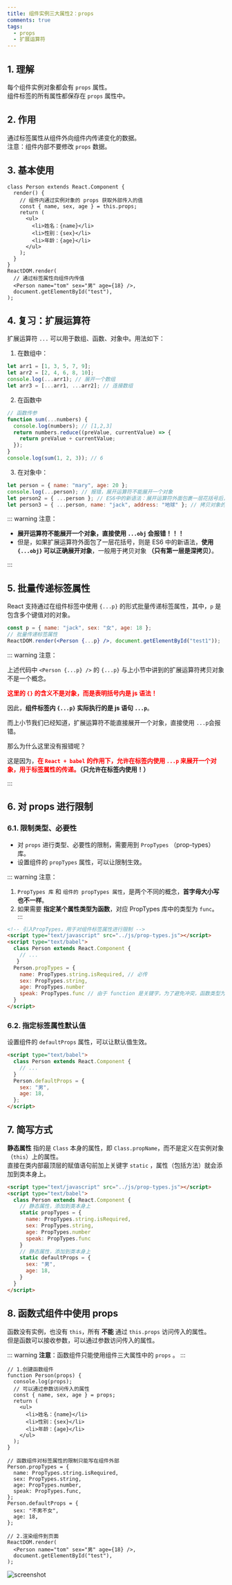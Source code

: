 ```yaml
---
title: 组件实例三大属性2：props
comments: true
tags:
  - props
  - 扩展运算符
---
```


## 1. 理解

每个组件实例对象都会有 `props` 属性。  
组件标签的所有属性都保存在 `props` 属性中。

## 2. 作用

通过标签属性从组件外向组件内传递变化的数据。  
注意：组件内部不要修改 `props` 数据。

## 3. 基本使用

```jsx{3-4,,15-16}
class Person extends React.Component {
  render() {
    // 组件内通过实例对象的 props 获取外部传入的值
    const { name, sex, age } = this.props;
    return (
      <ul>
        <li>姓名：{name}</li>
        <li>性别：{sex}</li>
        <li>年龄：{age}</li>
      </ul>
    );
  }
}
ReactDOM.render(
  // 通过标签属性向组件内传值
  <Person name="tom" sex="男" age={18} />,
  document.getElementById("test"),
);
```

## 4. 复习：扩展运算符

扩展运算符 `...` 可以用于数组、函数、对象中。用法如下：

1. 在数组中：

```js
let arr1 = [1, 3, 5, 7, 9];
let arr2 = [2, 4, 6, 8, 10];
console.log(...arr1); // 展开一个数组
let arr3 = [...arr1, ...arr2]; // 连接数组
```

2. 在函数中

```js
// 函数传参
function sum(...numbers) {
  console.log(numbers); // [1,2,3]
  return numbers.reduce((preValue, currentValue) => {
    return preValue + currentValue;
  });
}
console.log(sum(1, 2, 3)); // 6
```

3. 在对象中：

```js
let person = { name: "mary", age: 20 };
console.log(...person); // 报错，展开运算符不能展开一个对象
let person2 = { ...person }; // ES6中的新语法：展开运算符外面包裹一层花括号后，可以展开对象
let person3 = { ...person, name: "jack", address: "地球" }; // 拷贝对象的同时修改、新增属性
```

::: warning 注意：

- **展开运算符不能展开一个对象，直接使用 `...obj` 会报错！！！**
- 但是，如果扩展运算符外面包了一层花括号，则是 ES6 中的新语法，**使用 `{...obj}` 可以正确展开对象**，一般用于拷贝对象 **（只有第一层是深拷贝）**。

:::

## 5. 批量传递标签属性

React 支持通过在组件标签中使用 `{...p}` 的形式批量传递标签属性，其中，`p` 是包含多个键值对的对象。

```jsx
const p = { name: "jack", sex: "女", age: 18 };
// 批量传递标签属性
ReactDOM.render(<Person {...p} />, document.getElementById("test1"));
```

::: warning 注意：

上述代码中 `<Person {...p} />` 的 `{...p}` 与上小节中讲到的扩展运算符拷贝对象不是一个概念。

**<font color="red">这里的 `{}` 的含义不是对象，而是表明括号内是 js 语法！</font>**

因此，**组件标签内 `{...p}` 实际执行的是 js 语句 `...p`**。

而上小节我们已经知道，扩展运算符不能直接展开一个对象，直接使用 `...p`会报错。

那么为什么这里没有报错呢？

这是因为，**<font color="red">在 `React + babel` 的作用下，允许在标签内使用 `...p` 来展开一个对象，用于标签属性的传递。</font>（只允许在标签内使用！）**

:::

## 6. 对 props 进行限制

### 6.1. 限制类型、必要性

- 对 `props` 进行类型、必要性的限制，需要用到 `PropTypes` （prop-types）库。
- 设置组件的 `propTypes` 属性，可以让限制生效。

::: warning 注意：

1. `PropTypes 库` 和 `组件的 propTypes 属性`，是两个不同的概念，**首字母大小写也不一样**。
2. 如果需要 **指定某个属性类型为函数**，对应 PropTypes 库中的类型为 `func`。
   :::

```html
<!-- 引入PropTypes，用于对组件标签属性进行限制 -->
<script type="text/javascript" src="../js/prop-types.js"></script>
<script type="text/babel">
  class Person extends React.Component {
    // ...
   }
  Person.propTypes = {
    name: PropTypes.string.isRequired, // 必传
    sex: PropTypes.string,
    age: PropTypes.number
    speak: PropTypes.func // 由于 function 是关键字，为了避免冲突，函数类型为func
  }
</script>
```

### 6.2. 指定标签属性默认值

设置组件的 `defaultProps` 属性，可以让默认值生效。

```html
<script type="text/babel">
  class Person extends React.Component {
    // ...
  }
  Person.defaultProps = {
    sex: "男",
    age: 18,
  };
</script>
```

## 7. 简写方式

**静态属性** 指的是 `Class` 本身的属性，即 `Class.propName`，而不是定义在实例对象（`this`）上的属性。  
直接在类内部最顶层的赋值语句前加上关键字 `static` ，属性（包括方法）就会添加到类本身上。

```html
<script type="text/javascript" src="../js/prop-types.js"></script>
<script type="text/babel">
  class Person extends React.Component {
    // 静态属性，添加到类本身上
    static propTypes = {
      name: PropTypes.string.isRequired,
      sex: PropTypes.string,
      age: PropTypes.number
      speak: PropTypes.func
    }
    // 静态属性，添加到类本身上
    static defaultProps = {
      sex: "男",
      age: 18,
    }
  }
</script>
```

## 8. 函数式组件中使用 props

函数没有实例，也没有 `this`，所有 **不能** 通过 `this.props` 访问传入的属性。  
但是函数可以接收参数，可以通过参数访问传入的属性。

::: warning 
**注意**：函数组件只能使用组件三大属性中的 `props` 。
:::

```jsx{4-5,15}
// 1.创建函数组件
function Person(props) {
  console.log(props);
  // 可以通过参数访问传入的属性
  const { name, sex, age } = props;
  return (
    <ul>
      <li>姓名：{name}</li>
      <li>性别：{sex}</li>
      <li>年龄：{age}</li>
    </ul>
  );
}

// 函数组件对标签属性的限制只能写在组件外部
Person.propTypes = {
  name: PropTypes.string.isRequired,
  sex: PropTypes.string,
  age: PropTypes.number,
  speak: PropTypes.func,
};
Person.defaultProps = {
  sex: "不男不女",
  age: 18,
};

// 2.渲染组件到页面
ReactDOM.render(
  <Person name="tom" sex="男" age={18} />,
  document.getElementById("test"),
);
```

<img class="zoomable" :src="$withBase('/images/screenshot/2/3/1.png')" alt="screenshot">